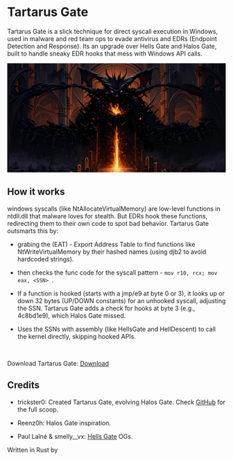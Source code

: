 # Tartarus Gate

Tartarus Gate is a slick technique for direct syscall execution in Windows, used in malware and red team ops to evade antivirus and EDRs (Endpoint Detection and Response). Its an upgrade over Hells Gate and Halos Gate, built to handle sneaky EDR hooks that mess with Windows API calls.

![InTro](./image.png)

## How it works

windows syscalls (like NtAllocateVirtualMemory) are low-level functions in ntdll.dll that malware loves for stealth. But EDRs hook these functions, redirecting them to their own code to spot bad behavior. Tartarus Gate outsmarts this by:

* grabing the (EAT) - Export Address Table to find functions like NtWriteVirtualMemory by their hashed names (using djb2 to avoid hardcoded strings).

* then checks the func code for the syscall pattern - `mov r10, rcx; mov eax, <SSN> `.

* If a function is hooked (starts with a jmp/e9 at byte 0 or 3), it looks up or down 32 bytes (UP/DOWN constants) for an unhooked syscall, adjusting the SSN. Tartarus Gate adds a check for hooks at byte 3 (e.g., 4c8bd1e9), which Halos Gate missed.

* Uses the SSNs with assembly (like HellsGate and HellDescent) to call the kernel directly, skipping hooked APIs.

<br>

Download Tartarus Gate: [Download](https://github.com/Whitecat18/Rust-for-Malware-Development/tree/main/syscalls/TartarusGate)


## Credits

* trickster0: Created Tartarus Gate, evolving Halos Gate. Check [GitHub](https://github.com/trickster0/TartarusGate) for the full scoop.

* Reenz0h: Halos Gate inspiration.

* Paul Laîné & smelly__vx: [Hells Gate](https://github.com/am0nsec/HellsGate) OGs.

Written in Rust by



